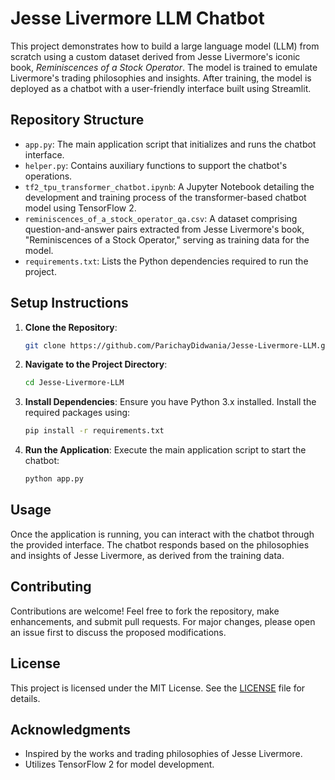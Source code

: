 
# Jesse Livermore LLM Chatbot

This project demonstrates how to build a large language model (LLM) from scratch using a custom dataset derived from Jesse Livermore's iconic book, *Reminiscences of a Stock Operator*. The model is trained to emulate Livermore's trading philosophies and insights. After training, the model is deployed as a chatbot with a user-friendly interface built using Streamlit.

## Repository Structure

- `app.py`: The main application script that initializes and runs the chatbot interface.
- `helper.py`: Contains auxiliary functions to support the chatbot's operations.
- `tf2_tpu_transformer_chatbot.ipynb`: A Jupyter Notebook detailing the development and training process of the transformer-based chatbot model using TensorFlow 2.
- `reminiscences_of_a_stock_operator_qa.csv`: A dataset comprising question-and-answer pairs extracted from Jesse Livermore's book, "Reminiscences of a Stock Operator," serving as training data for the model.
- `requirements.txt`: Lists the Python dependencies required to run the project.

## Setup Instructions

1. **Clone the Repository**:
   ```bash
   git clone https://github.com/ParichayDidwania/Jesse-Livermore-LLM.git
   ```

2. **Navigate to the Project Directory**:
   ```bash
   cd Jesse-Livermore-LLM
   ```

3. **Install Dependencies**:
   Ensure you have Python 3.x installed. Install the required packages using:
   ```bash
   pip install -r requirements.txt
   ```

4. **Run the Application**:
   Execute the main application script to start the chatbot:
   ```bash
   python app.py
   ```

## Usage

Once the application is running, you can interact with the chatbot through the provided interface. The chatbot responds based on the philosophies and insights of Jesse Livermore, as derived from the training data.

## Contributing

Contributions are welcome! Feel free to fork the repository, make enhancements, and submit pull requests. For major changes, please open an issue first to discuss the proposed modifications.

## License

This project is licensed under the MIT License. See the [LICENSE](LICENSE) file for details.

## Acknowledgments

- Inspired by the works and trading philosophies of Jesse Livermore.
- Utilizes TensorFlow 2 for model development.
